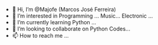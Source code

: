 - 👋 Hi, I’m @Majofe (Marcos José Ferreira)
- 👀 I’m interested in Programming ... Music... Electronic ...
- 🌱 I’m currently learning Python ...
- 💞️ I’m looking to collaborate on Python Codes...
- 📫 How to reach me ...

<!---
Majofe/Majofe is a ✨ special ✨ repository because its `README.md` (this file) appears on your GitHub profile.
You can click the Preview link to take a look at your changes.
--->
